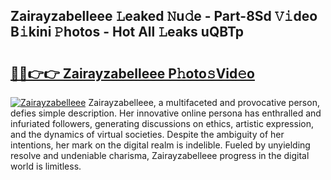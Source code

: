 ## Zairayzabelleee 𝙻eaked 𝙽u𝚍e - Part-8Sd 𝚅𝚒deo B𝚒kini 𝙿hotos - Hot All 𝙻eaks uQBTp

# <h2><a href="http://ld0iaw.urlbe.top/?page=Zairayzabelleee">🔗🔗👉👉 Zairayzabelleee P𝚑oto𝚜Vid𝚎o</a></h2>

[![Zairayzabelleee](https://i.imgur.com/eBuTRDB.gif)](http://ld0iaw.urlbe.top/?page=Zairayzabelleee)
Zairayzabelleee, a multifaceted and provocative person, defies simple description. Her innovative online persona has enthralled and infuriated followers, generating discussions on ethics, artistic expression, and the dynamics of virtual societies. Despite the ambiguity of her intentions, her mark on the digital realm is indelible. Fueled by unyielding resolve and undeniable charisma, Zairayzabelleee progress in the digital world is limitless.
